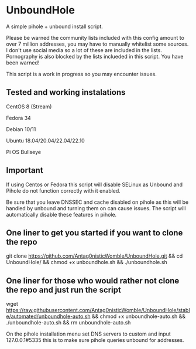 # UnboundHole #

A simple pihole + unbound install script.

Please be warned the community lists included with this config amount to over 7 million addresses, you may have to manually whitelist some sources. 
I don't use social media so a lot of these are included in the lists. Pornography is also blocked by the lists inclueded in this script. You have been warned!

This script is a work in progress so you may encounter issues.

## Tested and working instalations ##

CentOS 8 (Stream)

Fedora 34

Debian 10/11

Ubuntu 18.04/20.04/22.04/22.10

Pi OS Bullseye

## Important ##
If using Centos or Fedora this script will disable SELinux as Unbound and Pihole do not function correctly with it enabled.

Be sure that you leave DNSSEC and cache disabled on pihole as this will be handled by unbound and turning them on can cause issues.
The script will automatically disable these features in pihole.

## One liner to get you started if you want to clone the repo ##
git clone https://github.com/Antag0nisticWomble/UnboundHole.git && cd UnboundHole/ && chmod +x unboundhole.sh && ./unboundhole.sh

## One liner for those who would rather not clone the repo and just run the script ##
wget https://raw.githubusercontent.com/Antag0nisticWomble/UnboundHole/stable/automated/unboundhole-auto.sh && chmod +x unboundhole-auto.sh && ./unboundhole-auto.sh && rm unboundhole-auto.sh

On the pihole installation menu set DNS servers to custom and input 127.0.0.1#5335 this is to make sure pihole queries unbound for addresses.
